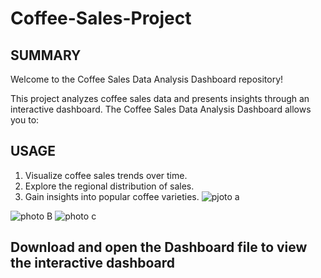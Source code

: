 # Coffee-Sales-Project
## SUMMARY
Welcome to the Coffee Sales Data Analysis Dashboard repository! 

This project analyzes coffee sales data and presents insights through an interactive dashboard.
The Coffee Sales Data Analysis Dashboard allows you to:
## USAGE
1. Visualize coffee sales trends over time.
2. Explore the regional distribution of sales.
3. Gain insights into popular coffee varieties.
![pjoto a](https://github.com/sheikhrabiaassad/Coffee-Sales-Project/assets/132212867/f02c94b2-a5ec-4d26-b68d-f3395821d735)

![photo B](https://github.com/sheikhrabiaassad/Coffee-Sales-Project/assets/132212867/c0b6eca6-7cac-4502-b23d-e2f6da30ab4e)
![photo c](https://github.com/sheikhrabiaassad/Coffee-Sales-Project/assets/132212867/fa7b1536-a217-4ad2-a190-ea4c3811a388)

## Download and open the Dashboard file to view the interactive dashboard
